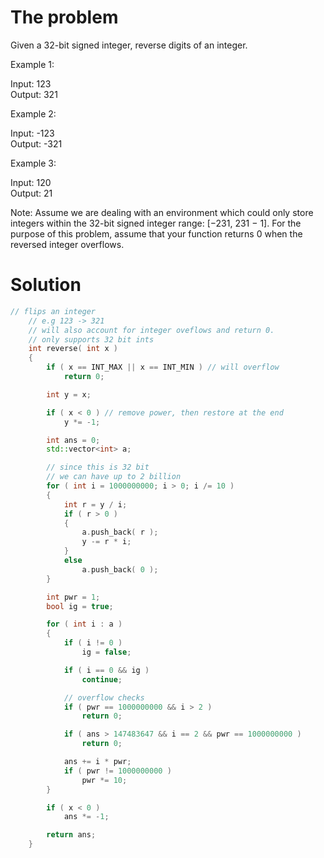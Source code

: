 # The problem
Given a 32-bit signed integer, reverse digits of an integer.  
  
Example 1:  
  
Input: 123  
Output: 321  
  
Example 2:  
  
Input: -123  
Output: -321  
  
Example 3:  
  
Input: 120  
Output: 21  
  
Note:
Assume we are dealing with an environment which could only store integers within the 32-bit signed integer range: [−231,  231 − 1].
For the purpose of this problem, assume that your function returns 0 when the reversed integer overflows.


# Solution 
```cpp
// flips an integer
	// e.g 123 -> 321
	// will also account for integer oveflows and return 0.
	// only supports 32 bit ints
	int reverse( int x )
	{
		if ( x == INT_MAX || x == INT_MIN ) // will overflow
			return 0;

		int y = x;

		if ( x < 0 ) // remove power, then restore at the end
			y *= -1;

		int ans = 0;
		std::vector<int> a;

		// since this is 32 bit
		// we can have up to 2 billion
		for ( int i = 1000000000; i > 0; i /= 10 )
		{
			int r = y / i;
			if ( r > 0 )
			{
				a.push_back( r );
				y -= r * i;
			}
			else
				a.push_back( 0 );
		}

		int pwr = 1;
		bool ig = true;

		for ( int i : a )
		{
			if ( i != 0 )
				ig = false;

			if ( i == 0 && ig )
				continue;

			// overflow checks
			if ( pwr == 1000000000 && i > 2 )
				return 0;

			if ( ans > 147483647 && i == 2 && pwr == 1000000000 )
				return 0;

			ans += i * pwr;
			if ( pwr != 1000000000 )
				pwr *= 10;
		}

		if ( x < 0 )
			ans *= -1;

		return ans;
	}
```